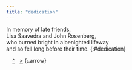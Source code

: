 ```yaml
---
title: "dedication"
---
```


In memory of late friends,  
Lisa Saavedra and John Rosenberg,  
who burned bright in a benighted lifeway  
and so fell long before their time.
{:#dedication}

&nbsp;&nbsp;&nbsp;&nbsp;[`^`](/)&nbsp;&nbsp;&nbsp;[&gt;](/preface/)
{:.arrow}

